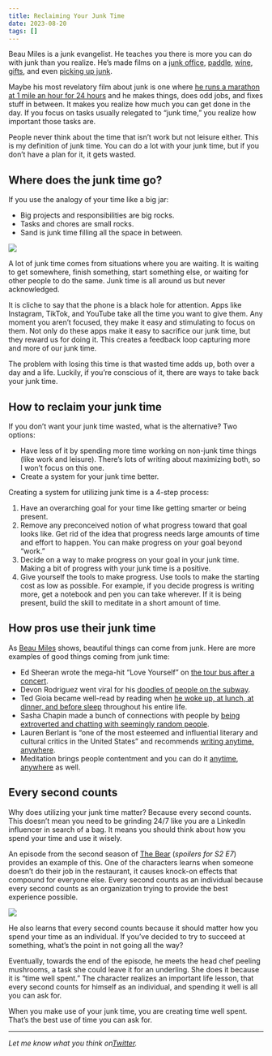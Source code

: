 ```yaml
---
title: Reclaiming Your Junk Time
date: 2023-08-20
tags: []
---
```

Beau Miles is a junk evangelist. He teaches you there is more you can do with junk than you realize. He’s made films on a [junk office](https://www.youtube.com/watch?v=8QpFFB1QHto), [paddle](https://www.youtube.com/watch?v=NqZJ01sNQuw), [wine](https://www.youtube.com/watch?v=vDBOtFgaYhQ&t=110s), [gifts](https://www.youtube.com/watch?v=OdgNcoVzl2o&t=3s), and even [picking up junk](https://www.youtube.com/watch?v=bgZkdlJiPtA).

Maybe his most revelatory film about junk is one where [he runs a marathon at 1 mile an hour for 24 hours](https://www.youtube.com/watch?v=EvT5XS7j-Dc) and he makes things, does odd jobs, and fixes stuff in between. It makes you realize how much you can get done in the day. If you focus on tasks usually relegated to “junk time,” you realize how important those tasks are.

People never think about the time that isn’t work but not leisure either. This is my definition of junk time. You can do a lot with your junk time, but if you don’t have a plan for it, it gets wasted.

## Where does the junk time go?

If you use the analogy of your time like a big jar:

  * Big projects and responsibilities are big rocks.
  * Tasks and chores are small rocks.
  * Sand is junk time filling all the space in between.

![](https://ianvanagas.com/wp-content/uploads/2023/08/image.png?w=1024)

A lot of junk time comes from situations where you are waiting. It is waiting to get somewhere, finish something, start something else, or waiting for other people to do the same. Junk time is all around us but never acknowledged.

It is cliche to say that the phone is a black hole for attention. Apps like Instagram, TikTok, and YouTube take all the time you want to give them. Any moment you aren’t focused, they make it easy and stimulating to focus on them. Not only do these apps make it easy to sacrifice our junk time, but they reward us for doing it. This creates a feedback loop capturing more and more of our junk time.

The problem with losing this time is that wasted time adds up, both over a day and a life. Luckily, if you’re conscious of it, there are ways to take back your junk time.

## How to reclaim your junk time

If you don’t want your junk time wasted, what is the alternative? Two options:

  * Have less of it by spending more time working on non-junk time things (like work and leisure). There’s lots of writing about maximizing both, so I won’t focus on this one.
  * Create a system for your junk time better.



Creating a system for utilizing junk time is a 4-step process:

  1. Have an overarching goal for your time like getting smarter or being present.
  2. Remove any preconceived notion of what progress toward that goal looks like. Get rid of the idea that progress needs large amounts of time and effort to happen. You can make progress on your goal beyond “work.”
  3. Decide on a way to make progress on your goal in your junk time. Making a bit of progress with your junk time is a positive.
  4. Give yourself the tools to make progress. Use tools to make the starting cost as low as possible. For example, if you decide progress is writing more, get a notebook and pen you can take wherever. If it is being present, build the skill to meditate in a short amount of time.



## How pros use their junk time

As [Beau Miles](https://www.youtube.com/@BeauMiles) shows, beautiful things can come from junk. Here are more examples of good things coming from junk time:

  * Ed Sheeran wrote the mega-hit “Love Yourself” on [the tour bus after a concert](https://www.youtube.com/watch?v=iC_yRxEsbJM).
  * Devon Rodriguez went viral for his [doodles of people on the subway](https://www.timeout.com/newyork/news/the-nyc-artist-thats-gone-super-viral-drawing-strangers-on-the-subway-021921).
  * Ted Gioia became well-read by reading when [he woke up, at lunch, at dinner, and before sleep](https://www.honest-broker.com/p/my-lifetime-reading-plan) throughout his entire life.
  * Sasha Chapin made a bunch of connections with people by [being extroverted and chatting with seemingly random people](https://sashachapin.substack.com/p/you-should-probably-be-more-extroverted).
  * Lauren Berlant is “one of the most esteemed and influential literary and cultural critics in the United States” and recommends [writing anytime, anywhere](https://zhengdongwang.com/writing).
  * Meditation brings people contentment and you can do it [anytime, anywhere](https://chopra.com/articles/how-to-meditate-anywhere) as well.



## Every second counts

Why does utilizing your junk time matter? Because every second counts. This doesn’t mean you need to be grinding 24/7 like you are a LinkedIn influencer in search of a bag. It means you should think about how you spend your time and use it wisely.

An episode from the second season of [The Bear](https://www.imdb.com/title/tt14452776/) (_spoilers for S2 E7_) provides an example of this. One of the characters learns when someone doesn’t do their job in the restaurant, it causes knock-on effects that compound for everyone else. Every second counts as an individual because every second counts as an organization trying to provide the best experience possible.

![](https://ianvanagas.com/wp-content/uploads/2023/08/image-2.png?w=1024)

He also learns that every second counts because it should matter how you spend your time as an individual. If you’ve decided to try to succeed at something, what’s the point in not going all the way?

Eventually, towards the end of the episode, he meets the head chef peeling mushrooms, a task she could leave it for an underling. She does it because it is “time well spent.” The character realizes an important life lesson, that every second counts for himself as an individual, and spending it well is all you can ask for.

When you make use of your junk time, you are creating time well spent. That’s the best use of time you can ask for.

* * *

_Let me know what you think on[Twitter](http://twitter.com/ianvanagas)._

